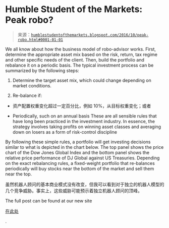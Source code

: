 <!--yml

category: 未分类

date: 2024-05-18 03:00:59

-->

# Humble Student of the Markets: Peak robo?

> 来源：[`humblestudentofthemarkets.blogspot.com/2016/10/peak-robo.html#0001-01-01`](https://humblestudentofthemarkets.blogspot.com/2016/10/peak-robo.html#0001-01-01)

We all know about how the business model of robo-advisor works. First, determine the appropriate asset mix based on the risk, return, tax regime and other specific needs of the client. Then, build the portfolio and rebalance it on a periodic basis. The typical investment process can be summarized by the following steps:

1.  Determine the target asset mix, which could change depending on market conditions.

1.  Re-balance if:

+   资产配置权重变化超过一定百分比，例如 10%，从目标权重变化；或者

+   Periodically, such on an annual basis These are all sensible rules that have long been practiced in the investment industry. In essence, the strategy involves taking profits on winning asset classes and averaging down on losers as a form of risk-control discipline

By following these simple rules, a portfolio will get investing decisions similar to what is depicted in the chart below. The top panel shows the price chart of the Dow Jones Global Index and the bottom panel shows the relative price performance of DJ Global against US Treasuries. Depending on the exact rebalancing rules, a fixed-weight portfolio that re-balances periodically will buy stocks near the bottom of the market and sell them near the top.

虽然机器人顾问的基本商业模式没有改变，但我可以看到对于独立的机器人模型的几个竞争威胁。事实上，这些威胁可能预示着独立机器人顾问的顶峰。

The full post can be found at our new site

[在此处](https://humblestudentofthemarkets.com/2016/10/11/peak-robo/)

.
